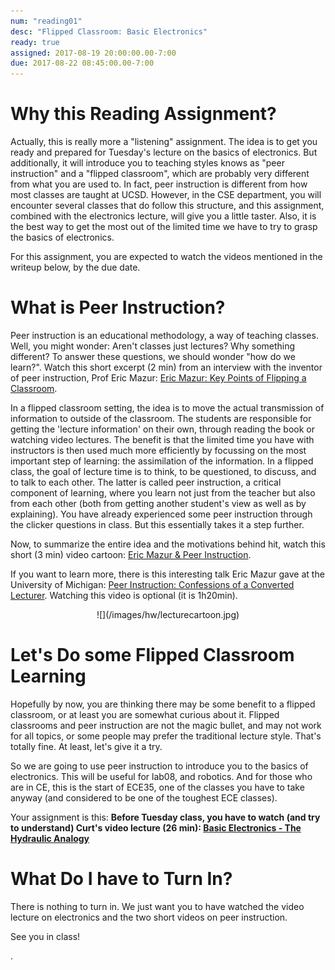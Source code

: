 ```yaml
---
num: "reading01"
desc: "Flipped Classroom: Basic Electronics"
ready: true
assigned: 2017-08-19 20:00:00.00-7:00
due: 2017-08-22 08:45:00.00-7:00
---
```


# Why this Reading Assignment?

Actually, this is really more a "listening" assignment. The idea is to get you ready and prepared for Tuesday's lecture on the basics of electronics. But additionally, it will introduce you to teaching styles knows as "peer instruction" and a "flipped classroom", which are probably very different from what you are used to. In fact, peer instruction is different from how most classes are taught at UCSD. However, in the CSE department, you will encounter several classes that do follow this structure, and this assignment, combined with the electronics lecture, will give you a little taster. Also, it is the best way to get the most out of the limited time we have to try to grasp the basics of electronics.

For this assignment, you are expected to watch the videos mentioned in the writeup below, by the due date.


# What is Peer Instruction?
Peer instruction is an educational methodology, a way of teaching classes. Well, you might wonder: Aren't classes just lectures? Why something different? To answer these questions, we should wonder "how do we learn?". Watch this short excerpt (2 min) from an interview with the inventor of peer instruction, Prof Eric Mazur: [Eric Mazur: Key Points of Flipping a Classroom](https://youtu.be/JAdpHs-Dt64).

In a flipped classroom setting, the idea is to move the actual transmission of information to outside of the classroom. The students are responsible for getting the 'lecture information' on their own, through reading the book or watching video lectures. The benefit is that the limited time you have with instructors is then used much more efficiently by focussing on the most important step of learning: the assimilation of the information. In a flipped class, the goal of lecture time is to think, to be questioned, to discuss, and to talk to each other. The latter is called peer instruction, a critical component of learning, where you learn not just from the teacher but also from each other (both from getting another student's view as well as by explaining). You have already experienced some peer instruction through the clicker questions in class. But this essentially takes it a step further.

Now, to summarize the entire idea and the motivations behind hit, watch this short (3 min) video cartoon: [Eric Mazur & Peer Instruction](https://www.youtube.com/watch?v=JPnijSecLK0).

If you want to learn more, there is this interesting talk Eric Mazur gave at the University of Michigan: [Peer Instruction: Confessions of a Converted Lecturer](https://www.youtube.com/watch?v=8UJRNRdgyvE). Watching this video is optional (it is 1h20min).


<p align="center">
![](/images/hw/lecturecartoon.jpg)
</p>



# Let's Do some Flipped Classroom Learning

Hopefully by now, you are thinking there may be some benefit to a flipped classroom, or at least you are somewhat curious about it. Flipped classrooms and peer instruction are not the magic bullet, and may not work for all topics, or some people may prefer the traditional lecture style. That's totally fine. At least, let's give it a try. 

So we are going to use peer instruction to introduce you to the basics of electronics. This will be useful for lab08, and robotics. And for those who are in CE, this is the start of ECE35, one of the classes you have to take anyway (and considered to be one of the toughest ECE classes).

Your assignment is this: **Before Tuesday class, you have to watch (and try to understand) Curt's video lecture (26 min): [Basic Electronics - The Hydraulic Analogy](https://youtu.be/7CNZfMI_njg)**





# What Do I have to Turn In?
There is nothing to turn in. We just want you to have watched the video lecture on electronics and the two short videos on peer instruction.

See you in class!


.




